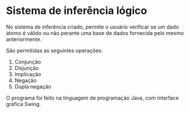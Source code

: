 # Sistema de inferência lógico

No sistema de inferência criado, permite o usuário verificar se um dado átomo é válido ou não perante uma base de dados fornecida pelo mesmo anteriormente.

São permitidas as seguintes operações:

1. Conjunção
2. Disjunção
3. Implicação
4. Negação
5. Dupla negação

O programa foi feito na linguagem de programação Java, com interface gráfica Swing.
